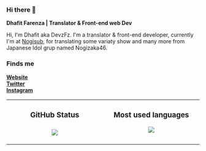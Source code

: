 ### Hi there 👋

**Dhafit Farenza | Translator & Front-end web Dev**

Hi, I'm Dhafit aka DevzFz. I'm a translator & front-end developer, currently I'm at [Nogisub](https://www.nogisub.com/), for translating some variaty show and many more from Japanese Idol grup named Nogizaka46.

### Finds me

**[Website](https://dhafit.xyz/)**<br />
**[Twitter](https://twitter.com/dhafitf)**<br />
**[Instagram](https://www.instagram.com/dhafitf)**

<table>
   <td width="40%" valign="top">
    <h3 align="center"> GitHub Status<h3>
    <p align="center">
      <img src="https://github-readme-stats.vercel.app/api?username=dhafitf&theme=tokyonight&column=7&no-frame=true" />
    </p>
   </td>
   <td width="40%" valign="top">
    <h3 align="center"> Most used languages</h3>
     <p align="center">
      <img src="https://github-readme-stats.vercel.app/api/top-langs/?username=dhafitf&theme=tokyonight&column=7&no-frame=true"/>
     </p>
  </td>
</table>
    

<!--
**dhafitf/dhafitf** is a ✨ _special_ ✨ repository because its `README.md` (this file) appears on your GitHub profile.

Here are some ideas to get you started:

- 🔭 I’m currently working on ...
- 🌱 I’m currently learning ...
- 👯 I’m looking to collaborate on ...
- 🤔 I’m looking for help with ...
- 💬 Ask me about ...
- 📫 How to reach me: ...
- 😄 Pronouns: ...
- ⚡ Fun fact: ...
-->
